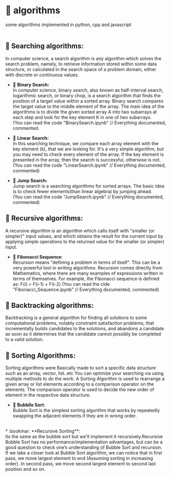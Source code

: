 # :notebook: algorithms
some algorithms implemented in python, cpp and javascript <br /> <br />

## :rocket: Searching algorithms: <br />
In computer science, a search algorithm is any algorithm which solves the search problem, namely, to retrieve information stored within some data structure,
 or calculated in the search space of a problem domain, either with discrete or continuous values. <br /> 

* :bookmark: **Binary Search:** <br />
In computer science, binary search, also known as half-interval search, logarithmic search, or binary chop, is a search algorithm that finds the position of a target value within a sorted array. Binary search compares the target value to the middle element of the array.
The main idea of the algorithms is to divide the given sorted array A into two subarrays at each step and look for the key element K in one of two subarrays. <br />
(You can read the code "BinarySearch.ipynb" // Everything documented, commented. <br />

* :bookmark: **Linear Search:** <br />
In this searching technique, we compare each array element with the key element (k), that we are looking for.
It's a very simple algorithm, but you may need to check every element of the array. If the key element is presented in the array, then the search is successful, otherwise is not. <br />
(You can read the code "LinearSearch.ipynb" // Everything documented, commented) <br />

* :bookmark: **Jump Search:** <br />
Jump search is a searching algorithms for sorted arrays. The basic idea is to check fewer elements(than linear algebra) by jumping ahead. <br />
(You can read the code "JumpSearch.ipynb" // Everything documented, commented) <br /> 

## :rocket: Recursive algorithms: <br />
A recursive algorithm is an algorithm which calls itself with "smaller (or simpler)" input values, and which obtains the result for the current input by 
applying simple operations to the returned value for the smaller (or simpler) input. <br />


* :bookmark: **Fibonacci Sequence**: <br />
Recursion means "defining a problem in terms of itself". This can be a very powerful tool in writing algorithms. 
Recursion comes directly from Mathematics, where there are many examples of expressions written in terms of themselves. 
For example, the Fibonacci sequence is defined as: F(i) = F(i-1) + F(i-2) 
(You can read the cide "Fibonacci_Sequence.ipynb" // Everything documented, commented) <br /> 

## :rocket: Backtracking algorithms: <br /> 
Backtracking is a general algorithm for finding all solutions to some computational problems, notably constraint satisfaction problems, that incrementally builds candidates to the solutions, and abandons a candidate as soon as it determines that the candidate cannot possibly be completed to a valid solution. <br /> 



## :rocket: Sorting Algorithms: <br />
Sorting algorithms were Basically made to sort a specific data structure such as an array, vector, list..etc 
You can optimize your searching via using multiple methods to do the work. A Sorting Algorithm is used to rearrange a given array or list elements according to a comparison operator on the elements. The comparison operator is used to decide the new order of element in the respective data structure. 
* :bookmark: **Bubblle Sort**: <br />
Bubble Sort is the simplest sorting algorithm that works by repeatedly swapping the adjacent elements if they are in wrong order.
<br />
* :bookmar: **Recursive Sorting**: <br />
Its the same as the bubble sort but we'll implement it recursively.Recursive Bubble Sort has no performance/implementation advantages, but can be a good question to check one’s understanding of Bubble Sort and recursion.
If we take a closer look at Bubble Sort algorithm, we can notice that in first pass, we move largest element to end (Assuming sorting in increasing order). In second pass, we move second largest element to second last position and so on.<br />

